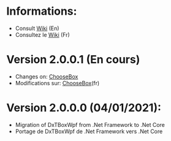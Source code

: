 # Informations:
  - Consult [Wiki](https://github.com/daerlnaxe/DxTBoxCore/wiki) (En)
  - Consultez le [Wiki](https://github.com/daerlnaxe/DxTBoxCore/wiki/Menu---fr) (Fr)

# Version 2.0.0.1 (En cours)
 * Changes on: [ChooseBox](https://github.com/daerlnaxe/DxTBoxCore/wiki/https:--github.com-daerlnaxe-DxTBoxCore-wiki-ChooseBox-Changelog)  
 * Modifications sur: [ChooseBox](https://github.com/daerlnaxe/DxTBoxCore/wiki/Choose-Box-(fr)#Changements)(fr)
  
# Version 2.0.0.0 (04/01/2021):
 * Migration of DxTBoxWpf from .Net Framework to .Net Core
 * Portage de DxTBoxWpf de .Net Framework vers .Net Core


